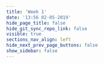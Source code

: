 ```yaml
---
title: 'Week 1'
date: '13:56 02-05-2019'
hide_page_title: false
hide_git_sync_repo_link: false
visible: true
sections_nav_align: left
hide_next_prev_page_buttons: false
show_sidebar: false
---
```


